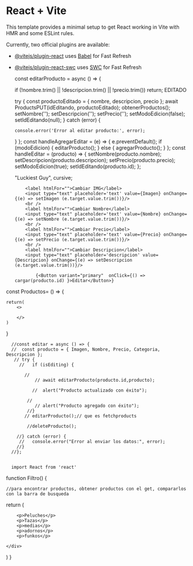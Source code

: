 # React + Vite

This template provides a minimal setup to get React working in Vite with HMR and some ESLint rules.

Currently, two official plugins are available:

- [@vitejs/plugin-react](https://github.com/vitejs/vite-plugin-react/blob/main/packages/plugin-react/README.md) uses [Babel](https://babeljs.io/) for Fast Refresh
- [@vitejs/plugin-react-swc](https://github.com/vitejs/vite-plugin-react-swc) uses [SWC](https://swc.rs/) for Fast Refresh



    const editarProducto = async () => {

    if (!nombre.trim() || !descripcion.trim() || !precio.trim()) return; EDITADO  

    try {
      const productoEditado = { nombre, descripcion, precio };
      await ProductsPUT(idEditando, productoEditado);
      obtenerProductos();
      setNombre('');
      setDescripcion('');
      setPrecio('');
      setModoEdicion(false);
      setIdEditando(null);
    } catch (error) {

      console.error('Error al editar producto:', error);
    }
  };
  const handleAgregarEditar = (e) => {
    e.preventDefault();
    if (modoEdicion) {
      editarProducto();
    } else {
      agregarProducto();
    }
  };
  const handleEditar = (producto) => {
    setNombre(producto.nombre);
    setDescripcion(producto.descripcion);
    setPrecio(producto.precio);
    setModoEdicion(true);
    setIdEditando(producto.id);
  };


  "Luckiest Guy", cursive;


          <label htmlFor="">Cambiar IMG</label>
          <input type="text" placeholder='text' value={Imagen} onChange={(e) => setImagen (e.target.value.trim())}/>
          <br />
          <label htmlFor="">Cambiar Nombre</label>
          <input type="text" placeholder='text' value={Nombre} onChange={(e) => setNombre (e.target.value.trim())}/>
          <br />
          <label htmlFor="">Cambiar Precio</label>
          <input type="text" placeholder='text' value={Precio} onChange={(e) => setPrecio (e.target.value.trim())}/>
          <br />
          <label htmlFor="">Cambiar Descripcion</label>
          <input type="text" placeholder='descripcion' value={Descripcion} onChange={(e) => setDescripcion (e.target.value.trim())}/>

              {<Button variant="primary"  onClick={() => cargar(producto.id) }>Editar</Button>}


const Productos= () => {

    return(
        <>
        
        </>
    )
}



      //const editar = async () => {
      //  const producto = { Imagen, Nombre, Precio, Categoria, Descripcion };
       // try {
         //   if (isEditing) {
      
           //
               // await editarProducto(producto.id,producto);
      
              //  alert("Producto actualizado con éxito");
      
            //
               // alert("Producto agregado con éxito");
            //}
           // editarProducto();// que es fetchproducts
      
            //deleteProducto();
      
        //} catch (error) {
         //   console.error("Error al enviar los datos:", error);
        //}
      //};


      import React from 'react'

function Filtro() {


    //para encontrar productos, obtener productos con el get, compararlos con la barra de busqueda

  return (
    <div className='categoria-filtro'>

        <p>Peluches</p>
        <p>Tazas</p>
        <p>medias</p>
        <p>adornos</p>
        <p>funkos</p>

    </div>
  )
}